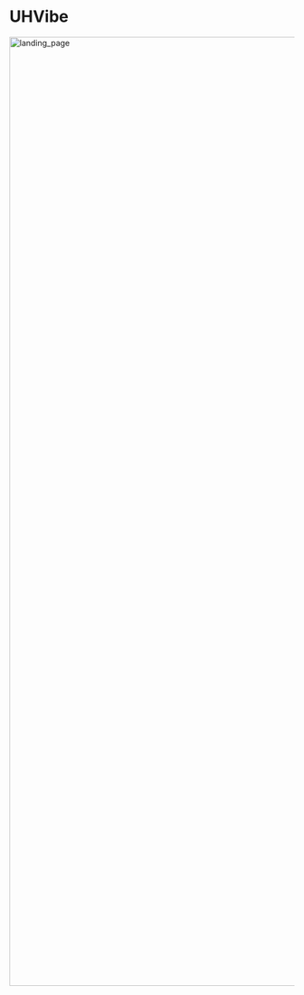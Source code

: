<h1>UHVibe</h1>

<img width="1677" alt="landing_page" src="https://user-images.githubusercontent.com/23148470/32819178-e84602d8-c96b-11e7-9499-93a8f7cd6e24.png">

